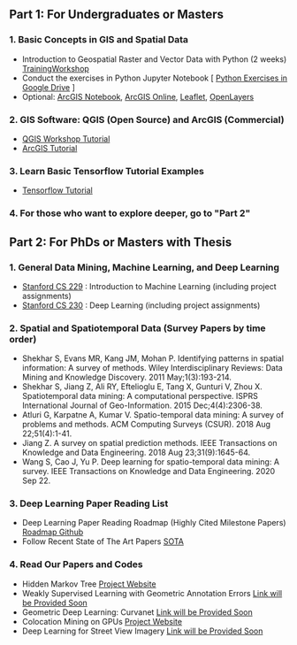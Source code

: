 

## Part 1: For Undergraduates or Masters

### 1. Basic Concepts in GIS and Spatial Data
 
- Introduction to Geospatial Raster and Vector Data with Python (2
weeks) [TrainingWorkshop]
- Conduct the exercises in Python Jupyter Notebook [ [Python Exercises in Google Drive] ]
- Optional: [ArcGIS Notebook], [ArcGIS Online], [Leaflet], [OpenLayers]

### 2. GIS Software: QGIS (Open Source) and ArcGIS (Commercial)
- [QGIS Workshop Tutorial]
- [ArcGIS Tutorial]

### 3.	Learn Basic Tensorflow Tutorial Examples
- [Tensorflow Tutorial]
 
### 4. For those who want to explore deeper, go to "Part 2"



## Part 2: For PhDs or Masters with Thesis
 
### 1.	General Data Mining, Machine Learning, and Deep Learning
- [Stanford CS 229] : Introduction to Machine Learning (including project assignments)
- [Stanford CS 230] : Deep Learning (including project assignments)

### 2.	Spatial and Spatiotemporal Data (Survey Papers by time order)
- Shekhar S, Evans MR, Kang JM, Mohan P. Identifying patterns in spatial information: A survey of methods. Wiley Interdisciplinary Reviews: Data Mining and Knowledge Discovery. 2011 May;1(3):193-214.
-	Shekhar S, Jiang Z, Ali RY, Eftelioglu E, Tang X, Gunturi V, Zhou X. Spatiotemporal data mining: A computational perspective. ISPRS International Journal of Geo-Information. 2015 Dec;4(4):2306-38.
- 	Atluri G, Karpatne A, Kumar V. Spatio-temporal data mining: A survey of problems and methods. ACM Computing Surveys (CSUR). 2018 Aug 22;51(4):1-41.
- Jiang Z. A survey on spatial prediction methods. IEEE Transactions on Knowledge and Data Engineering. 2018 Aug 23;31(9):1645-64.
- Wang S, Cao J, Yu P. Deep learning for spatio-temporal data mining: A survey. IEEE Transactions on Knowledge and Data Engineering. 2020 Sep 22.

### 3.	Deep Learning Paper Reading List
- Deep Learning Paper Reading Roadmap (Highly Cited Milestone Papers) [Roadmap Github] 
- Follow Recent State of The Art Papers [SOTA]

### 4.	Read Our Papers and Codes
- Hidden Markov Tree [Project Website](https://spatialdatasciencegroup.github.io/HMCT/)
- Weakly Supervised Learning with Geometric Annotation Errors [Link will be Provided Soon]
- Geometric Deep Learning: Curvanet [Link will be Provided Soon] 
- Colocation Mining on GPUs [Project Website](https://spatialdatasciencegroup.github.io/HMCT/)
- Deep Learning for Street View Imagery [Link will be Provided Soon] 


[TrainingWorkshop]: <https://carpentries-incubator.github.io/geospatial-python/>
[Python Exercises in Google Drive]: <https://drive.google.com/drive/u/0/folders/1DehyLqaBUhTIlUDXJlyFrvbtvO_T8EAm>
[ArcGIS Online]: <https://learn-arcgis-learngis.hub.arcgis.com/>
[ArcGIS Notebook]: <https://www.esri.com/en-us/arcgis/products/arcgis-notebooks/overview>
[Leaflet]: <https://leafletjs.com/>
[OpenLayers]: <https://openlayers.org/en/latest/doc/tutorials/>
[QGIS Workshop Tutorial]: <https://gis.harvard.edu/qgis-workshop-and-video-tutorials-0>
[ArcGIS Tutorial]: <https://www.esri.com/training/catalog/59c40f6fde53ed5705e39c5a/introduction-to-gis-using-arcgis/>
[Tensorflow Tutorial]: <https://www.tensorflow.org/tutorials>
[Link will be Provided Soon]: <https://github.com/spatialdatasciencegroup/RATraining>
[Stanford CS 229]: <https://see.stanford.edu/Course/CS229>
[Stanford CS 230]: <https://cs230.stanford.edu/lecture/>
[Roadmap Github]: <https://github.com/floodsung/Deep-Learning-Papers-Reading-Roadmap>
[SOTA]: <https://paperswithcode.com/sota>

